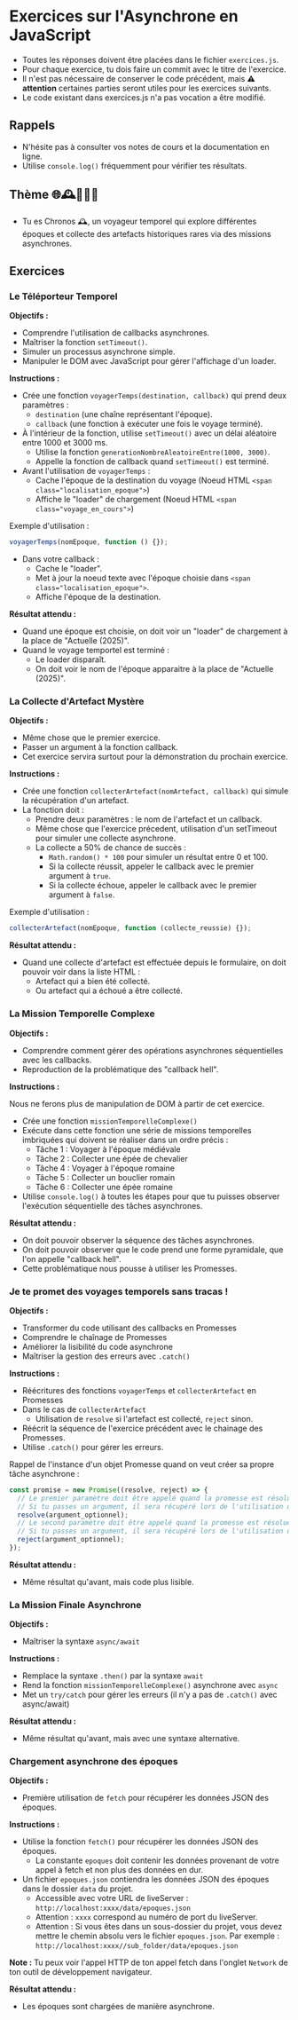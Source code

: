 # Exercices sur l'Asynchrone en JavaScript

- Toutes les réponses doivent être placées dans le fichier `exercices.js`.
- Pour chaque exercice, tu dois faire un commit avec le titre de l'exercice.
- Il n'est pas nécessaire de conserver le code précédent, mais ⚠️ **attention** certaines parties seront utiles pour les exercices suivants.
- Le code existant dans exercices.js n'a pas vocation a être modifié.

## Rappels

- N'hésite pas à consulter vos notes de cours et la documentation en ligne.
- Utilise `console.log()` fréquemment pour vérifier tes résultats.

## Thème 🌐🕰️🌈🚀📡

- Tu es Chronos 🕰️, un voyageur temporel qui explore différentes époques et collecte des artefacts historiques rares via des missions asynchrones.

## Exercices

### Le Téléporteur Temporel

**Objectifs :**

- Comprendre l'utilisation de callbacks asynchrones.
- Maîtriser la fonction `setTimeout()`.
- Simuler un processus asynchrone simple.
- Manipuler le DOM avec JavaScript pour gérer l'affichage d'un loader.

**Instructions :**

- Crée une fonction `voyagerTemps(destination, callback)` qui prend deux paramètres :
  - `destination` (une chaîne représentant l'époque).
  - `callback` (une fonction à exécuter une fois le voyage terminé).
- À l'intérieur de la fonction, utilise `setTimeout()` avec un délai aléatoire entre 1000 et 3000 ms.
  - Utilise la fonction `generationNombreAleatoireEntre(1000, 3000)`.
  - Appelle la fonction de callback quand `setTimeout()` est terminé.
- Avant l'utilisation de `voyagerTemps` :
  - Cache l'époque de la destination du voyage (Noeud HTML `<span class="localisation_epoque">`)
  - Affiche le "loader" de chargement (Noeud HTML `<span class="voyage_en_cours">`)

Exemple d'utilisation :

```js
voyagerTemps(nomEpoque, function () {});
```

- Dans votre callback :
  - Cache le "loader".
  - Met à jour la noeud texte avec l'époque choisie dans `<span class="localisation_epoque">`.
  - Affiche l'époque de la destination.

**Résultat attendu :**

- Quand une époque est choisie, on doit voir un "loader" de chargement à la place de "Actuelle (2025)".
- Quand le voyage temportel est terminé :
  - Le loader disparaît.
  - On doit voir le nom de l'époque apparaitre à la place de "Actuelle (2025)".

### La Collecte d'Artefact Mystère

**Objectifs :**

- Même chose que le premier exercice.
- Passer un argument à la fonction callback.
- Cet exercice servira surtout pour la démonstration du prochain exercice.

**Instructions :**

- Crée une fonction `collecterArtefact(nomArtefact, callback)` qui simule la récupération d'un artefact.
- La fonction doit :
  - Prendre deux paramètres : le nom de l'artefact et un callback.
  - Même chose que l'exercice précedent, utilisation d'un setTimeout pour simuler une collecte asynchrone.
  - La collecte a 50% de chance de succès :
    - `Math.random() * 100` pour simuler un résultat entre 0 et 100.
    - Si la collecte réussit, appeler le callback avec le premier argument à `true`.
    - Si la collecte échoue, appeler le callback avec le premier argument à `false`.

Exemple d'utilisation :

```js
collecterArtefact(nomEpoque, function (collecte_reussie) {});
```

**Résultat attendu :**

- Quand une collecte d'artefact est effectuée depuis le formulaire, on doit pouvoir voir dans la liste HTML :
  - Artefact qui a bien été collecté.
  - Ou artefact qui a échoué a être collecté.

### La Mission Temporelle Complexe

**Objectifs :**

- Comprendre comment gérer des opérations asynchrones séquentielles avec les callbacks.
- Reproduction de la problématique des "callback hell".

**Instructions :**

Nous ne ferons plus de manipulation de DOM à partir de cet exercice.

- Crée une fonction `missionTemporelleComplexe()`
- Exécute dans cette fonction une série de missions temporelles imbriquées qui doivent se réaliser dans un ordre précis :
  - Tâche 1 : Voyager à l'époque médiévale
  - Tâche 2 : Collecter une épée de chevalier
  - Tâche 4 : Voyager à l'époque romaine
  - Tâche 5 : Collecter un bouclier romain
  - Tâche 6 : Collecter une épée romaine
- Utilise `console.log()` à toutes les étapes pour que tu puisses observer l'exécution séquentielle des tâches asynchrones.

**Résultat attendu :**

- On doit pouvoir observer la séquence des tâches asynchrones.
- On doit pouvoir observer que le code prend une forme pyramidale, que l'on appelle "callback hell".
- Cette problématique nous pousse à utiliser les Promesses.

### Je te promet des voyages temporels sans tracas !

**Objectifs :**

- Transformer du code utilisant des callbacks en Promesses
- Comprendre le chaînage de Promesses
- Améliorer la lisibilité du code asynchrone
- Maîtriser la gestion des erreurs avec `.catch()`

**Instructions :**

- Réécritures des fonctions `voyagerTemps` et `collecterArtefact` en Promesses
- Dans le cas de `collecterArtefact`
  - Utilisation de `resolve` si l'artefact est collecté, `reject` sinon.
- Réécrit la séquence de l'exercice précédent avec le chainage des Promesses.
- Utilise `.catch()` pour gérer les erreurs.

Rappel de l'instance d'un objet Promesse quand on veut créer sa propre tâche asynchrone :

```js
const promise = new Promise((resolve, reject) => {
  // Le premier paramètre doit être appelé quand la promesse est résolue en succès
  // Si tu passes un argument, il sera récupéré lors de l'utilisation de .then()
  resolve(argument_optionnel);
  // Le second paramètre doit être appelé quand la promesse est résolue en erreur
  // Si tu passes un argument, il sera récupéré lors de l'utilisation de .catch()
  reject(argument_optionnel);
});
```

**Résultat attendu :**

- Même résultat qu'avant, mais code plus lisible.

### La Mission Finale Asynchrone

**Objectifs :**

- Maîtriser la syntaxe `async/await`

**Instructions :**

- Remplace la syntaxe `.then()` par la syntaxe `await`
- Rend la fonction `missionTemporelleComplexe()` asynchrone avec `async`
- Met un `try/catch` pour gérer les erreurs (il n'y a pas de `.catch()` avec async/await)

**Résultat attendu :**

- Même résultat qu'avant, mais avec une syntaxe alternative.

### Chargement asynchrone des époques

**Objectifs :**

- Première utilisation de `fetch` pour récupérer les données JSON des époques.

**Instructions :**

- Utilise la fonction `fetch()` pour récupérer les données JSON des époques.
  - La constante `epoques` doit contenir les données provenant de votre appel à fetch et non plus des données en dur.
- Un fichier `epoques.json` contiendra les données JSON des époques dans le dossier `data` du projet.
  - Accessible avec votre URL de liveServer : `http://localhost:xxxx/data/epoques.json`
  - Attention : `xxxx` correspond au numéro de port du liveServer.
  - Attention : Si vous êtes dans un sous-dossier du projet, vous devez mettre le chemin absolu vers le fichier `epoques.json`. Par exemple : `http://localhost:xxxx//sub_folder/data/epoques.json`

**Note :** Tu peux voir l'appel HTTP de ton appel fetch dans l'onglet `Network` de ton outil de développement navigateur.

**Résultat attendu :**

- Les époques sont chargées de manière asynchrone.
